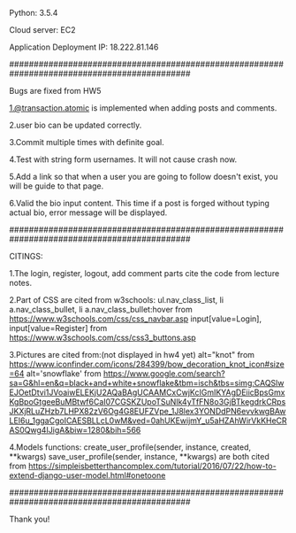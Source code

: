 Python: 3.5.4

Cloud server: EC2

Application Deployment IP: 18.222.81.146

#############################################################################################

Bugs are fixed from HW5

1.@transaction.atomic is implemented when adding posts and comments.

2.user bio can be updated correctly.

3.Commit multiple times with definite goal.

4.Test with string form usernames. It will not cause crash now.

5.Add a link so that when a user you are going to follow doesn't exist, you will be guide to that page.

6.Valid the bio input content. This time if a post is forged without typing actual bio, error message will be displayed.

#############################################################################################

CITINGS:

1.The login, register, logout, add comment parts cite the code from lecture notes.

2.Part of CSS are cited from w3schools:
ul.nav_class_list, li a.nav_class_bullet, li a.nav_class_bullet:hover   from https://www.w3schools.com/css/css_navbar.asp
input[value=Login], input[value=Register]                               from https://www.w3schools.com/css/css3_buttons.asp

3.Pictures are cited from:(not displayed in hw4 yet)
alt="knot"          from                           https://www.iconfinder.com/icons/284399/bow_decoration_knot_icon#size=64
alt='snowflake'     from
https://www.google.com/search?sa=G&hl=en&q=black+and+white+snowflake&tbm=isch&tbs=simg:CAQSlwEJOetDtvi1JVoaiwELEKjU2AQaBAgUCAAMCxCwjKcIGmIKYAgDEiicBpsGmxKgBpoGtgeeBuMBtwf6CaI07CGSKZUpoTSuNIk4yTfFN8o3GjBTkegdrkCRpsJKXjRLuZHzb7LHPX82zV6Og4G8EUFZVpe_1J8lex3YONDdPN6evvkwgBAwLEI6u_1ggaCgoICAESBLLcL0wM&ved=0ahUKEwijmY_u5aHZAhWirVkKHeCRAS0Qwg4IJigA&biw=1280&bih=566

4.Models functions: 
create_user_profile(sender, instance, created, **kwargs)
save_user_profile(sender, instance, **kwargs)
are both cited from https://simpleisbetterthancomplex.com/tutorial/2016/07/22/how-to-extend-django-user-model.html#onetoone

#############################################################################################

Thank you!